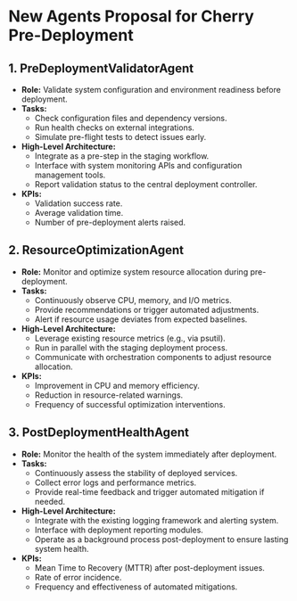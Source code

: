 # New Agents Proposal for Cherry Pre-Deployment

## 1. PreDeploymentValidatorAgent
- **Role:** Validate system configuration and environment readiness before deployment.
- **Tasks:** 
  - Check configuration files and dependency versions.
  - Run health checks on external integrations.
  - Simulate pre-flight tests to detect issues early.
- **High-Level Architecture:**
  - Integrate as a pre-step in the staging workflow.
  - Interface with system monitoring APIs and configuration management tools.
  - Report validation status to the central deployment controller.
- **KPIs:**
  - Validation success rate.
  - Average validation time.
  - Number of pre-deployment alerts raised.

## 2. ResourceOptimizationAgent
- **Role:** Monitor and optimize system resource allocation during pre-deployment.
- **Tasks:**
  - Continuously observe CPU, memory, and I/O metrics.
  - Provide recommendations or trigger automated adjustments.
  - Alert if resource usage deviates from expected baselines.
- **High-Level Architecture:**
  - Leverage existing resource metrics (e.g., via psutil).
  - Run in parallel with the staging deployment process.
  - Communicate with orchestration components to adjust resource allocation.
- **KPIs:**
  - Improvement in CPU and memory efficiency.
  - Reduction in resource-related warnings.
  - Frequency of successful optimization interventions.

## 3. PostDeploymentHealthAgent
- **Role:** Monitor the health of the system immediately after deployment.
- **Tasks:**
  - Continuously assess the stability of deployed services.
  - Collect error logs and performance metrics.
  - Provide real-time feedback and trigger automated mitigation if needed.
- **High-Level Architecture:**
  - Integrate with the existing logging framework and alerting system.
  - Interface with deployment reporting modules.
  - Operate as a background process post-deployment to ensure lasting system health.
- **KPIs:**
  - Mean Time to Recovery (MTTR) after post-deployment issues.
  - Rate of error incidence.
  - Frequency and effectiveness of automated mitigations.
